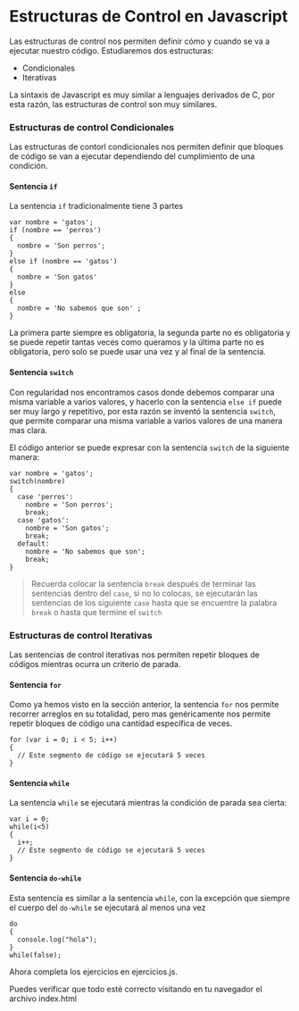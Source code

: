 # Estructuras de Control en Javascript

Las estructuras de control nos permiten definir cómo y cuando se va a ejecutar nuestro código. Estudiaremos dos estructuras:

- Condicionales
- Iterativas

La sintaxis de Javascript es muy similar a lenguajes derivados de C, por esta razón, las estructuras de control son muy similares.

### Estructuras de control Condicionales

Las estructuras de contorl condicionales nos permiten definir que bloques de código se van a ejecutar dependiendo del cumplimiento de una condición.

#### Sentencia `if`

La sentencia `if` tradicionalmente tiene 3 partes
```
var nombre = 'gatos';
if (nombre == 'perros')
{
  nombre = 'Son perros';
}
else if (nombre == 'gatos')
{
  nombre = 'Son gatos'
}
else
{
  nombre = 'No sabemos que son' ;
}
```
La primera parte siempre es obligatoria, la segunda parte no es obligatoria y se puede repetir tantas veces como queramos y la última parte no es obligatoria, pero solo se puede usar una vez y al final de la sentencia.

#### Sentencia `switch`

Con regularidad nos encontramos casos donde debemos comparar una misma variable a varios valores, y hacerlo con la sentencia `else if` puede ser muy largo y repetitivo, por esta razón se inventó la sentencia `switch`, que permite comparar una misma variable a varios valores de una manera mas clara.

El código anterior se puede expresar con la sentencia `switch` de la siguiente manera:

```
var nombre = 'gatos';
switch(nombre)
{
  case 'perros':
    nombre = 'Son perros';
    break;
  case 'gatos':
    nombre = 'Son gatos';
    break;
  default:
    nombre = 'No sabemos que son';
    break;
}
```

> Recuerda colocar la sentencia `break` después de terminar las sentencias dentro del `case`, si no lo colocas, se ejecutarán las sentencias de los siguiente `case` hasta que se encuentre la palabra `break` o hasta que termine el `switch`

### Estructuras de control Iterativas

Las sentencias de control iterativas nos permiten repetir bloques de códigos mientras ocurra un criterio de parada.

#### Sentencia `for`

Como ya hemos visto en la sección anterior, la sentencia `for` nos permite recorrer arreglos en su totalidad, pero mas genéricamente nos permite repetir bloques de código una cantidad específica de veces.

```
for (var i = 0; i < 5; i++)
{
  // Este segmento de código se ejecutará 5 veces
}
```

#### Sentencia `while`

La sentencia `while` se ejecutará mientras la condición de parada sea cierta:

```
var i = 0;
while(i<5)
{
  i++;
  // Este segmento de código se ejecutará 5 veces
}
```

#### Sentencia `do-while`

Esta sentencia es similar a la sentencia `while`, con la excepción que siempre el cuerpo del `do-while` se ejecutará al menos una vez

```
do
{
  console.log("hola");
}
while(false);
```


Ahora completa los ejercicios en ejercicios.js.

Puedes verificar que todo esté correcto visitando en tu navegador el archivo index.html
